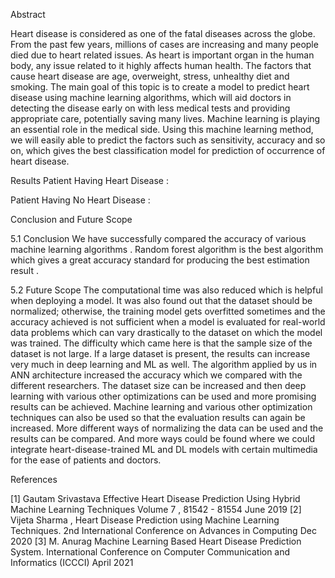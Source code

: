 
Abstract


Heart disease is considered as one of the fatal diseases across the globe. From the past few years, millions of cases are increasing and many people died due to heart related issues. As heart is important organ in the human body, any issue related to it highly affects human health. The factors that cause heart disease are age, overweight, stress, unhealthy diet and smoking. The main goal of this topic is to create a model to predict heart disease using machine learning algorithms, which will aid doctors in detecting the disease early on with less medical tests and providing appropriate care, potentially saving many lives. Machine learning is playing an essential role in the medical side. Using this machine learning method, we will easily able to predict the factors such as sensitivity, accuracy and so on, which gives the best classification model for prediction of occurrence of heart disease.

Results
Patient Having Heart Disease : 
 








Patient Having No Heart Disease : 
 












Conclusion and Future Scope

5.1 Conclusion
We have successfully compared the accuracy of various machine learning algorithms . Random forest algorithm is the best algorithm which gives a great accuracy standard for producing the best estimation result .  


5.2 Future Scope
The computational time was also reduced which is helpful when deploying a model. It was also found out that the dataset should be normalized; otherwise, the training model gets overfitted sometimes and the accuracy achieved is not sufficient when a model is evaluated for real-world data problems which can vary drastically to the dataset on which the model was trained. The difficulty which came here is that the sample size of the dataset is not large. If a large dataset is present, the results can increase very much in deep learning and ML as well. The algorithm applied by us in ANN architecture increased the accuracy which we compared with the different researchers. The dataset size can be increased and then deep learning with various other optimizations can be used and more promising results can be achieved. Machine learning and various other optimization techniques can also be used so that the evaluation results can again be increased. More different ways of normalizing the data can be used and the results can be compared. And more ways could be found where we could integrate heart-disease-trained ML and DL models with certain multimedia for the ease of patients and doctors.

References

[1] Gautam Srivastava Effective Heart Disease Prediction Using Hybrid Machine Learning Techniques Volume 7 , 81542 - 81554 June 2019
[2] Vijeta Sharma  , Heart Disease Prediction using Machine Learning Techniques. 2nd International Conference on Advances in Computing Dec 2020 
[3] M. Anurag Machine Learning Based Heart Disease Prediction System. International Conference on Computer Communication and Informatics (ICCCI) April 2021
